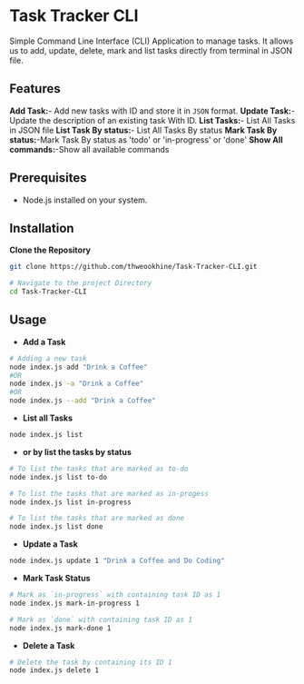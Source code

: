 # Task Tracker CLI

Simple Command Line Interface (CLI) Application to manage tasks. It allows us to add, update, delete, mark and list tasks directly from terminal in JSON file.

## Features

**Add Task:**- Add new tasks with ID and store it in `JSON` format.
**Update Task:**- Update the description of an existing task With ID.
**List Tasks:**- List All Tasks in JSON file
**List Task By status:**- List All Tasks By status
**Mark Task By status:**-Mark Task By status as 'todo' or 'in-progress' or 'done'
**Show All commands:**-Show all available commands

## Prerequisites

- Node.js installed on your system.

## Installation

**Clone the Repository**

```bash
git clone https://github.com/thweookhine/Task-Tracker-CLI.git

# Navigate to the project Directory
cd Task-Tracker-CLI
```

## Usage

- **Add a Task**

```bash
# Adding a new task
node index.js add "Drink a Coffee"
#OR
node index.js -a "Drink a Coffee"
#OR
node index.js --add "Drink a Coffee"
```

- **List all Tasks**

```bash
node index.js list
```

- **or by list the tasks by status**

```bash
# To list the tasks that are marked as to-do
node index.js list to-do

# To list the tasks that are marked as in-progess
node index.js list in-progress

# To list the tasks that are marked as done
node index.js list done
```

- **Update a Task**

```bash
node index.js update 1 "Drink a Coffee and Do Coding"
```

- **Mark Task Status**

```bash
# Mark as `in-progress` with containing task ID as 1
node index.js mark-in-progress 1

# Mark as `done` with containing task ID as 1
node index.js mark-done 1
```

- **Delete a Task**

```bash
# Delete the task by containing its ID 1
node index.js delete 1
```
